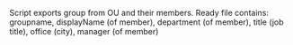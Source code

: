 Script exports group from OU and their members. 
Ready file contains: groupname, displayName (of member), department (of member), title (job title), office (city), manager (of member)

